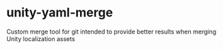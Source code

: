 # unity-yaml-merge

Custom merge tool for git intended to provide better results when merging Unity localization assets
